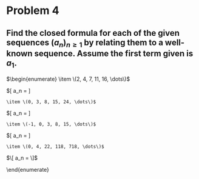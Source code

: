 # Problem 4

## Find the closed formula for each of the given sequences $(a_n)_{n \geq 1}$ by relating them to a well-known sequence. Assume the first term given is $a_1.$



$\begin{enumerate}
    \item \(2, 4, 7, 11, 16, \dots\)$
    

$\[
    a_n = 
    \]



    \item \(0, 3, 8, 15, 24, \dots\)$
    

$\[
    a_n = 
    \]



    \item \(-1, 0, 3, 8, 15, \dots\)$
    

$\[
    a_n = 
    \]



    \item \(0, 4, 22, 118, 718, \dots\)$
    

$\[
    a_n = 
    \]$


\end{enumerate}